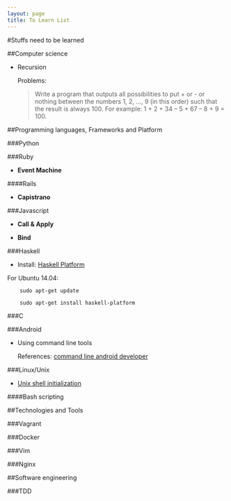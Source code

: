 ```yaml
---
layout: page
title: To Learn List
---
```


#Stuffs need to be learned

##Computer science

  - Recursion

    Problems:

    > Write a program that outputs all possibilities to put + or - or nothing between the numbers 1, 2, ..., 9 (in this order) such that the result is always 100.  For example: 1 + 2 + 34 – 5 + 67 – 8 + 9 = 100.


##Programming languages, Frameworks and Platform

###Python

###Ruby

  - **Event Machine**

####Rails

  - **Capistrano**


###Javascript

  - **Call & Apply**

  - **Bind**

###Haskell

  - Install: [Haskell Platform](https://www.haskell.org/platform/)

  For Ubuntu 14.04:

        sudo apt-get update

        sudo apt-get install haskell-platform

###C

###Android

  - Using command line tools

    References: [command line android developer](http://developer.android.com/training/basics/firstapp/creating-project.html#CommandLine)

###Linux/Unix

  - [Unix shell initialization](https://github.com/sstephenson/rbenv/wiki/Unix-shell-initialization)

####Bash scripting

##Technologies and Tools

###Vagrant

###Docker

###Vim

###Nginx

##Software engineering

###TDD
